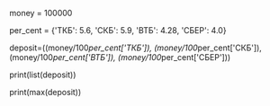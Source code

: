 money = 100000

per_cent = {'ТКБ': 5.6, 'СКБ': 5.9, 'ВТБ': 4.28, 'СБЕР': 4.0}

deposit=((money/100*per_cent['ТКБ']), (money/100*per_cent['СКБ']), (money/100*per_cent['ВТБ']), (money/100*per_cent['СБЕР']))

print(list(deposit))

print(max(deposit)) 
